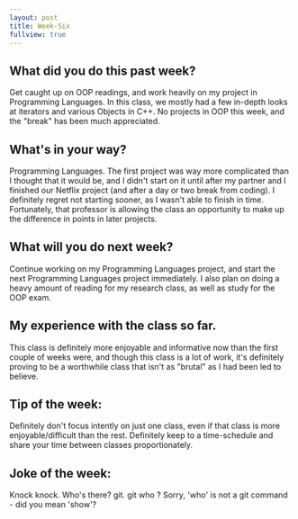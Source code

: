 ```yaml
---
layout: post
title: Week-Six
fullview: true
---
```


## What did you do this past week?
Get caught up on OOP readings, and work heavily on my project in Programming Languages. In this class, we mostly had a few in-depth looks at iterators and various Objects in C++. No projects in OOP this week, and the "break" has been much appreciated.

## What's in your way?
Programming Languages. The first project was way more complicated than I thought that it would be, and I didn't start on it until after my partner and I finished our Netflix project (and after a day or two break from coding). I definitely regret not starting sooner, as I wasn't able to finish in time. Fortunately, that professor is allowing the class an opportunity to make up the difference in points in later projects.

## What will you do next week?
Continue working on my Programming Languages project, and start the next Programming Languages project immediately. I also plan on doing a heavy amount of reading for my research class, as well as study for the OOP exam.

## My experience with the class so far.
This class is definitely more enjoyable and informative now than the first couple of weeks were, and though this class is a lot of work, it's definitely proving to be a worthwhile class that isn't as "brutal" as I had been led to believe.

## Tip of the week:
Definitely don't focus intently on just one class, even if that class is more enjoyable/difficult than the rest. Definitely keep to a time-schedule and share your time between classes proportionately.

## Joke of the week:
Knock knock. 
Who's there? 
git.
git who ?
Sorry, 'who' is not a git command - did you mean 'show'?
